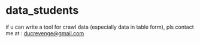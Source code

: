 # data_students
if u can write a tool for crawl data (especially data in table form), pls contact me at : ducrevenge@gmail.com
